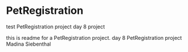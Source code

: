 # PetRegistration
test PetRegistration project  day 8 project 

this is readme for a PetRegistration project.
day 8 PetRegistration project 
Madina Siebenthal
